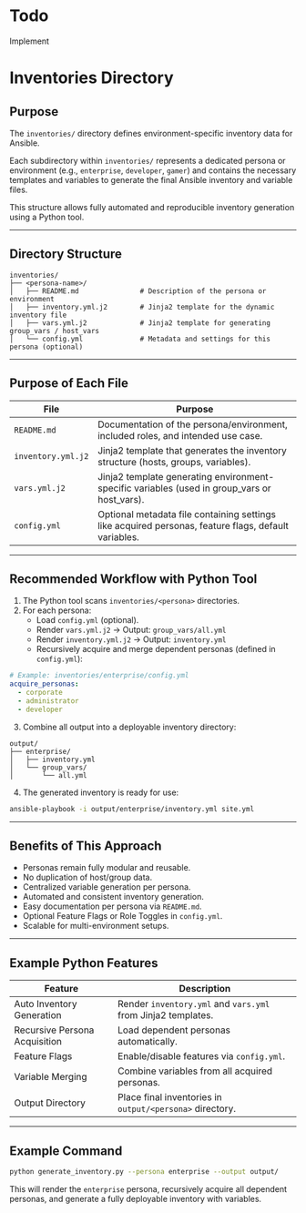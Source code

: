 # Todo 
Implement 

# Inventories Directory

## Purpose

The `inventories/` directory defines environment-specific inventory data for Ansible.

Each subdirectory within `inventories/` represents a dedicated persona or environment (e.g., `enterprise`, `developer`, `gamer`) and contains the necessary templates and variables to generate the final Ansible inventory and variable files.

This structure allows fully automated and reproducible inventory generation using a Python tool.

---

## Directory Structure

```
inventories/
├── <persona-name>/
│   ├── README.md               # Description of the persona or environment
│   ├── inventory.yml.j2        # Jinja2 template for the dynamic inventory file
│   ├── vars.yml.j2             # Jinja2 template for generating group_vars / host_vars
│   └── config.yml              # Metadata and settings for this persona (optional)
```

---

## Purpose of Each File

| File | Purpose |
|------|---------|
| `README.md` | Documentation of the persona/environment, included roles, and intended use case. |
| `inventory.yml.j2` | Jinja2 template that generates the inventory structure (hosts, groups, variables). |
| `vars.yml.j2` | Jinja2 template generating environment-specific variables (used in group_vars or host_vars). |
| `config.yml` | Optional metadata file containing settings like acquired personas, feature flags, default variables. |

---

## Recommended Workflow with Python Tool

1. The Python tool scans `inventories/<persona>` directories.
2. For each persona:
    - Load `config.yml` (optional).
    - Render `vars.yml.j2` → Output: `group_vars/all.yml`
    - Render `inventory.yml.j2` → Output: `inventory.yml`
    - Recursively acquire and merge dependent personas (defined in `config.yml`):
  
```yaml
# Example: inventories/enterprise/config.yml
acquire_personas:
  - corporate
  - administrator
  - developer
```

3. Combine all output into a deployable inventory directory:
```
output/
├── enterprise/
│   ├── inventory.yml
│   └── group_vars/
│       └── all.yml
```

4. The generated inventory is ready for use:
```bash
ansible-playbook -i output/enterprise/inventory.yml site.yml
```

---

## Benefits of This Approach

- Personas remain fully modular and reusable.
- No duplication of host/group data.
- Centralized variable generation per persona.
- Automated and consistent inventory generation.
- Easy documentation per persona via `README.md`.
- Optional Feature Flags or Role Toggles in `config.yml`.
- Scalable for multi-environment setups.

---

## Example Python Features

| Feature | Description |
|---------|-------------|
| Auto Inventory Generation | Render `inventory.yml` and `vars.yml` from Jinja2 templates. |
| Recursive Persona Acquisition | Load dependent personas automatically. |
| Feature Flags | Enable/disable features via `config.yml`. |
| Variable Merging | Combine variables from all acquired personas. |
| Output Directory | Place final inventories in `output/<persona>` directory. |

---

## Example Command

```bash
python generate_inventory.py --persona enterprise --output output/
```

This will render the `enterprise` persona, recursively acquire all dependent personas, and generate a fully deployable inventory with variables.

```